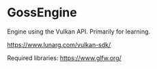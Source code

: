 # GossEngine
Engine using the Vulkan API. Primarily for learning. 

https://www.lunarg.com/vulkan-sdk/

Required libraries: https://www.glfw.org/

